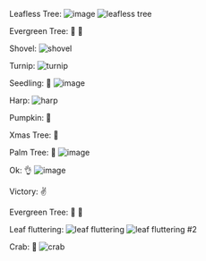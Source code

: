 

Leafless Tree: ![image](https://github.com/user-attachments/assets/d16cf2bc-fc8b-411a-bfae-68bdbc22e357)  ![leafless tree](https://github.com/user-attachments/assets/1f55d768-fb5b-4d02-bbd2-3bd89ded6f6a)

Evergreen Tree: 🌲	🌲

Shovel: ![shovel](https://github.com/user-attachments/assets/1cb10bae-a206-4c49-8b11-30c4460c4eed)

Turnip: ![turnip](https://github.com/user-attachments/assets/2f5ed739-d64c-4366-995e-e8bce22ef0ae)

Seedling: 🌱  ![image](https://github.com/user-attachments/assets/0cf0968f-e8c3-4d02-af59-219473fcf06b)


Harp: ![harp](https://github.com/user-attachments/assets/24a9a43b-fcbc-4c50-b826-f368d5a714bc)

Pumpkin: 🎃

Xmas Tree: 🎄

Palm Tree: 🌴  ![image](https://github.com/user-attachments/assets/866bfbdb-a302-4aa1-8ece-bf233f1d83b2)


Ok: 👌  ![image](https://github.com/user-attachments/assets/3281d16b-669a-4d8f-b4d9-e49d4b0200ae)

Victory: ✌  

Evergreen Tree: 🌲	🌲

Leaf fluttering: ![leaf fluttering](https://github.com/user-attachments/assets/fafdb66e-31fa-46a7-a281-c10b9c433dc3)  ![leaf fluttering #2](https://github.com/user-attachments/assets/123e0699-f1cf-4ae4-9321-5193314558ce)

Crab: 🦀  ![crab](https://github.com/user-attachments/assets/922fd330-2e6a-48de-868e-6f2e023e06cd)





